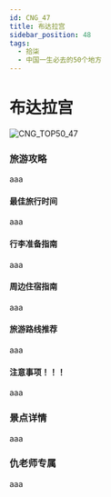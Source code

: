 ```yaml
---
id: CNG_47
title: 布达拉宫
sidebar_position: 48
tags:
  - 拾柒
  - 中国一生必去的50个地方
---
```


# 布达拉宫

![CNG\_TOP50\_47](https://github.com/AzraelQAQ/my-docusaurus-site/blob/master/img/love/CNG\_TOP50/47.png)

### 旅游攻略

aaa

#### 最佳旅行时间

aaa

#### 行李准备指南

aaa

#### 周边住宿指南

aaa

#### 旅游路线推荐

aaa

#### 注意事项！！！

aaa

### 景点详情

aaa

### 仇老师专属

aaa
